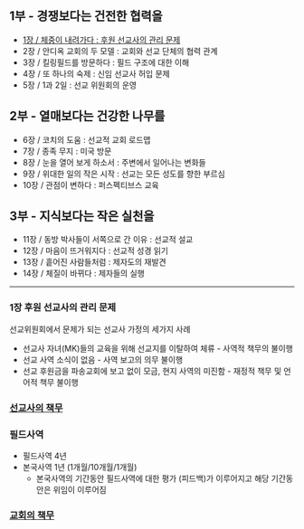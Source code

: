 ## 1부 - 경쟁보다는 건전한 협력을
* [1장 / 체중이 내려가다 : 후원 선교사의 관리 문제](#1장-후원-선교사의-관리-문제)
* 2장 / 안디옥 교회의 두 모델 : 교회와 선교 단체의 협력 관계
* 3장 / 킬링필드를 방문하다 : 필드 구조에 대한 이해
* 4장 / 또 하나의 숙제 : 신임 선교사 허입 문제
* 5장 / 1과 2일 : 선교 위원회의 운영

## 2부 - 열매보다는 건강한 나무를
* 6장 / 코치의 도움 : 선교적 교회 로드맵
* 7장 / 종족 무지 : 미국 방문
* 8장 / 눈을 열어 보게 하소서 : 주변에서 일어나는 변화들
* 9장 / 위대한 일의 작은 시작 : 선교는 모든 성도를 향한 부르심
* 10장 / 관점이 변하다 : 퍼스펙티브스 교육

## 3부 - 지식보다는 작은 실천을
* 11장 / 동방 박사들이 서쪽으로 간 이유 : 선교적 설교
* 12장 / 마음이 뜨거워지다 : 선교적 성경 읽기
* 13장 / 흩어진 사람들처럼 : 제자도의 재발견
* 14장 / 체질이 바뀌다 : 제자들의 실행

----

### 1장 후원 선교사의 관리 문제
선교위원회에서 문제가 되는 선교사 가정의 세가지 사례
* 선교사 자녀(MK)들의 교육을 위해 선교지를 이탈하여 체류 - 사역적 책무의 불이행
* 선교 사역 소식이 없음 - 사역 보고의 의무 불이행
* 선교 후원금을 파송교회에 보고 없이 모금, 현지 사역의 미진함 - 재정적 책무 및 언어적 책무 불이행

### [선교사의 책무](../../../README.md#선교사의-3가지-책무)

### 필드사역
* 필드사역 4년
* 본국사역 1년 (1개월/10개월/1개월)
  * 본국사역의 기간동안 필드사역에 대한 평가 (피드백)가 이루어지고 해당 기간동안은 위임이 이루어짐

### [교회의 책무](../../../README.md#파송-선교사를-향한-교회의-책무)
